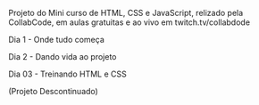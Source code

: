 Projeto do Mini curso de HTML, CSS e JavaScript, relizado pela CollabCode, em aulas gratuitas e ao vivo em twitch.tv/collabdode

Dia 1 - Onde tudo começa

Dia 2 - Dando vida ao projeto

Dia 03 - Treinando HTML e CSS

(Projeto Descontinuado)
